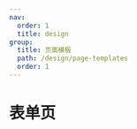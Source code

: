 ```yaml
---
nav:
  order: 1
  title: design
group:
  title: 页面模板
  path: /design/page-templates
  order: 1
---
```


# 表单页

